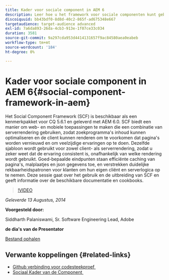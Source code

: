 ```yaml
---
title: Kader voor sociale component in AEM 6
description: Leer hoe u het framework voor sociale componenten kunt gebruiken en uitbreiden in AEM 6. Informatie over de beschikbare documentatie en cookies.
discoiquuid: bb43bdf0-8d8d-40c2-865f-ad675348e667
targetaudience: target-audience advanced
exl-id: 7a6da893-26da-4cb3-913e-1f07ce33c034
duration: 3581
source-git-commit: 9a297cda953d4414131657f9ac84580aea0eabeb
workflow-type: tm+mt
source-wordcount: '184'
ht-degree: 0%

---
```


# Kader voor sociale component in AEM 6{#social-component-framework-in-aem}

Het Social Component Framework (SCF) is beschikbaar als een kenmerkpakket voor CQ 5.6.1 en geleverd met AEM 6.0. SCF biedt een manier om web- en mobiele toepassingen te maken die een combinatie van serverrendering gebruiken, zodat zoekprogramma&#39;s inhoud kunnen optimaliseren en de client kunnen renderen om te voorkomen dat pagina&#39;s worden vernieuwd en om veelzijdige ervaringen op te doen. Dezelfde sjabloon wordt gebruikt voor zowel client- als serverrendering, zodat u zeker weet dat de ervaring consistent is, onafhankelijk van welke rendering wordt gebruikt. Goed-bepaalde eindpunten staan efficiënte caching van pagina&#39;s, malplaatjes en json gegevens toe, en verstrekken duidelijke rekbaarheidspatronen voor klanten om hun eigen cliënt en serverlogica op te nemen. Deze sessie gaat over het gebruik en de uitbreiding van SCF en geeft informatie over de beschikbare documentatie en cookbooks.

>[!VIDEO](https://video.tv.adobe.com/v/19464/?quality=9)

*Geleverde 13 Augustus, 2014*

**Voorgesteld door:**

Siddharth Palaniswami, Sr. Software Engineering Lead, Adobe

**de dia&#39;s van de Presentator**

[Bestand ophalen](assets/scf-gems.pdf)

## Verwante koppelingen {#related-links}

* [&#x200B; Github verbinding voor codesteekproef &#x200B;](https://github.com/Adobe-Marketing-Cloud/aem-scf-sample-components-extension)
* [&#x200B; Sociaal Kader van de Component &#x200B;](https://docs.adobe.com/content/docs/en/aem/6-0/develop/social-communities/scf.html)
